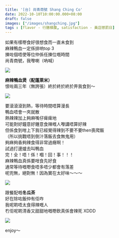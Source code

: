 ```yaml
---
title: '[台] 尚青商號 Shang Ching Co'
date: 2022-10-10T10:00:00.000+08:00
draft: false
images: ["/images/shangching.jpg"]
tags : [flavor - 行膳積腹, satisfaction - 黃店懲罰日]
---
```


如果有樣嘢食好很想食而一直未食到  
麻辣鴨血一定係排响top 3  
揀咗個唔使等位仲係任揀位嘅時間  
尚青商號，我嚟喇（吶喊）  

![](/images/shangching1.jpg)

**麻辣鴨血煲（配蓬萊米）**  
恨咗兩三年（無誇張）終於終於終於畀我食到～  

![](/images/shangching.jpg)

要滾滾滾到熱，等待時間唔算漫長  
鴨血唔會一夾就散  
熱辣辣加上夠麻嘴仔痺痺地  
可能對好鐘意好鍾意食辣嘅人嚟講唔算好辣  
但係食到咁上下我已經覺得辣到不要不要then喪爬飯  
（所以挑戰唔到倒汁落飯去食無鬼用）  
夠麻夠香夠辣食得非常過癮啊！  
試過打邊爐去叫鴨血  
完！全！唔！係！嗰！回！事！！！  
麻辣鴨血真係要咁食先好食  
通常等待嘅嘢食唔多唔少都會有落差  
呢兜無，絕對無！因為實在太好味～～～  

![](/images/shangching2.jpg)

跟餐配嘅**冬瓜茶**  
好在除咗飯仲有佢咋  
我呢啲唔太食得辣嘅人  
冇佢呢啲清香又甜甜地嘅嘢飲真係會辣死 XDDD  

![](/images/shangching3.jpg)

enjoy～  

